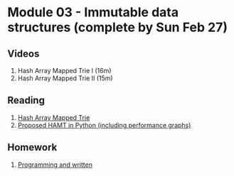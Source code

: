 # Module 03 - Immutable data structures (complete by Sun Feb 27)

## Videos

1. Hash Array Mapped Trie I (16m)
2. Hash Array Mapped Trie II (15m)

## Reading

1. [Hash Array Mapped Trie](https://worace.works/2016/05/24/hash-array-mapped-tries/)
2. [Proposed HAMT in Python (including performance graphs)](https://www.python.org/dev/peps/pep-0603/)

## Homework

1. [Programming and written](homework03-1-graded-and-ungraded.md)
